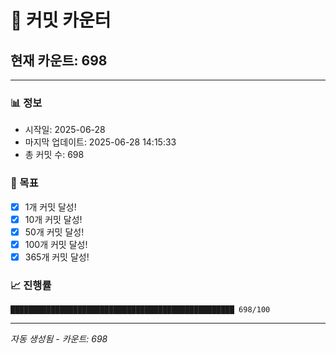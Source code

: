 # 🔢 커밋 카운터

## 현재 카운트: 698

---

### 📊 정보
- 시작일: 2025-06-28
- 마지막 업데이트: 2025-06-28 14:15:33
- 총 커밋 수: 698

### 🎯 목표
- [x] 1개 커밋 달성!
- [x] 10개 커밋 달성!
- [x] 50개 커밋 달성!
- [x] 100개 커밋 달성!
- [x] 365개 커밋 달성!

### 📈 진행률
```
██████████████████████████████████████████████████ 698/100
```

---
*자동 생성됨 - 카운트: 698*
